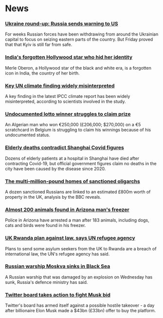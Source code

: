# News
### [Ukraine round-up: Russia sends warning to US](https://www.bbc.com/news/world-europe-61122074)
For weeks Russian forces have been withdrawing from around the Ukrainian capital to focus on seizing eastern parts of the country. But Friday proved that that Kyiv is still far from safe. 
### [India's forgotten Hollywood star who hid her identity](https://www.bbc.com/news/world-asia-india-61079732)
Merle Oberon, a Hollywood star of the black and white era, is a forgotten icon in India, the country of her birth.
### [Key UN climate finding widely misinterpreted](https://www.bbc.com/news/science-environment-61110406)
A key finding in the latest IPCC climate report has been widely misinterpreted, according to scientists involved in the study. 
### [Undocumented lotto winner struggles to claim prize](https://www.bbc.com/news/world-europe-61120574)
An Algerian man who won €250,000 (£206,000; $270,000) on a €5 scratchcard in Belgium is struggling to claim his winnings because of his undocumented status.
### [Elderly deaths contradict Shanghai Covid figures](https://www.bbc.com/news/world-asia-china-61117738)
Dozens of elderly patients at a hospital in Shanghai have died after contracting Covid-19, but official government figures claim no deaths in the city have been caused by the disease since 2020.
### [The multi-million-pound homes of sanctioned oligarchs](https://www.bbc.com/news/world-europe-61080536)
A dozen sanctioned Russians are linked to an estimated £800m worth of property in the UK, analysis by the BBC reveals. 
### [Almost 200 animals found in Arizona man's freezer](https://www.bbc.com/news/world-us-canada-61122990)
Police in Arizona have arrested a man after 183 animals, including dogs, cats and birds were found in his freezer.
### [UK Rwanda plan against law, says UN refugee agency](https://www.bbc.com/news/uk-61122241)
Plans to send some asylum seekers from the UK to Rwanda are a breach of international law, the UN's refugee agency has said.
### [Russian warship Moskva sinks in Black Sea](https://www.bbc.com/news/world-europe-61114843)
A Russian warship that was damaged by an explosion on Wednesday has sunk, Russia's defence ministry has said.
### [Twitter board takes action to fight Musk bid](https://www.bbc.com/news/world-us-canada-61123200)
Twitter's board has armed itself against a possible hostile takeover - a day after billionaire Elon Musk made a $43bn (£33bn) offer to buy the platform.

